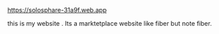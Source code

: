 https://solosphare-31a9f.web.app

this is my website . Its a marktetplace website like fiber but note fiber.
